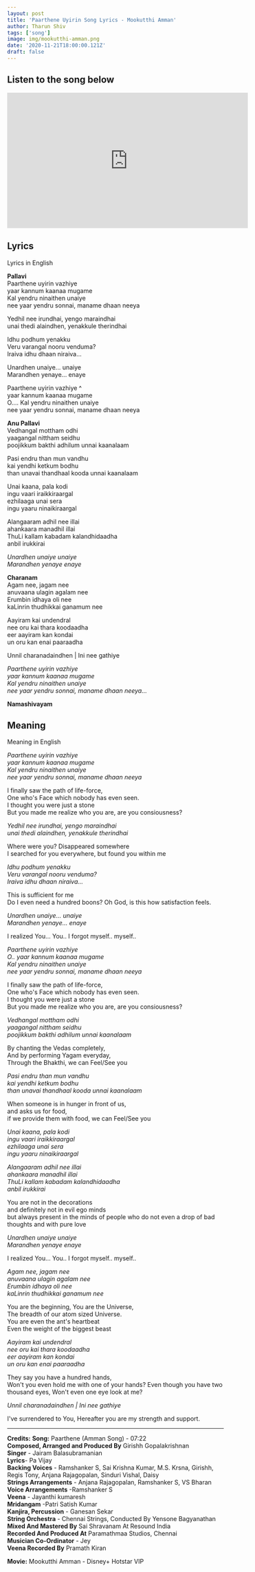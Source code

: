 ```yaml
---
layout: post
title: 'Paarthene Uyirin Song Lyrics - Mookutthi Amman'
author: Tharun Shiv
tags: ['song']
image: img/mookutthi-amman.png
date: '2020-11-21T18:00:00.121Z'
draft: false
---
```


## Listen to the song below

<iframe width="560" height="315" src="https://www.youtube-nocookie.com/embed/j0m1mcn7Iro?start=442" frameborder="0" allow="accelerometer; autoplay; clipboard-write; encrypted-media; gyroscope; picture-in-picture" allowfullscreen></iframe>

## Lyrics<br/>

<tiny>Lyrics in English</tiny>

**Pallavi**<br/>
Paarthene uyirin vazhiye<br/>
yaar kannum kaanaa mugame<br/>
Kal yendru ninaithen unaiye<br/>
nee yaar yendru sonnai, maname dhaan neeya<br/>

Yedhil nee irundhai, yengo maraindhai<br/>
unai thedi alaindhen, yenakkule therindhai

Idhu podhum yenakku<br/>
Veru varangal nooru venduma?<br/>
Iraiva idhu dhaan niraiva...

Unardhen unaiye... unaiye<br/>
Marandhen yenaye... enaye<br/>

Paarthene uyirin vazhiye ^<br/>
yaar kannum kaanaa mugame<br/>
O.... Kal yendru ninaithen unaiye<br/>
nee yaar yendru sonnai, maname dhaan neeya<br/>

**Anu Pallavi**<br/>
Vedhangal mottham odhi<br/>
yaagangal nittham seidhu<br/>
poojikkum bakthi adhilum unnai kaanalaam<br/>

Pasi endru than mun vandhu<br/>
kai yendhi ketkum bodhu<br/>
than unavai thandhaal kooda unnai kaanalaam<br/>

Unai kaana, pala kodi<br/>
ingu vaari iraikkiraargal<br/>
ezhilaaga unai sera<br/>
ingu yaaru ninaikiraargal<br/>

Alangaaram adhil nee illai<br/>
ahankaara manadhil illai<br/>
ThuLi kallam kabadam kalandhidaadha<br/>
anbil irukkirai<br/>

_Unardhen unaiye unaiye_<br/>
_Marandhen yenaye enaye_

**Charanam**<br/>
Agam nee, jagam nee<br/>
anuvaana ulagin agalam nee<br/>
Erumbin idhaya oli nee<br/>
kaLinrin thudhikkai ganamum nee<br/>

Aayiram kai undendral<br/>
nee oru kai thara koodaadha<br/>
eer aayiram kan kondai<br/>
un oru kan enai paaraadha<br/>

Unnil charanadaindhen | Ini nee gathiye

_Paarthene uyirin vazhiye_<br/>
_yaar kannum kaanaa mugame_<br/>
_Kal yendru ninaithen unaiye_<br/>
_nee yaar yendru sonnai, maname dhaan neeya..._<br/>

**Namashivayam**

## Meaning

<tiny>Meaning in English</tiny>

_Paarthene uyirin vazhiye_<br/>
_yaar kannum kaanaa mugame_<br/>
_Kal yendru ninaithen unaiye_<br/>
_nee yaar yendru sonnai, maname dhaan neeya_<br/>

I finally saw the path of life-force,<br/>
One who's Face which nobody has even seen.<br/>
I thought you were just a stone<br/>
But you made me realize who you are, are you consiousness?<br/>

_Yedhil nee irundhai, yengo maraindhai_<br/>
_unai thedi alaindhen, yenakkule therindhai_

Where were you? Disappeared somewhere<br/>
I searched for you everywhere, but found you within me

_Idhu podhum yenakku_<br/>
_Veru varangal nooru venduma?_<br/>
_Iraiva idhu dhaan niraiva..._

This is sufficient for me<br/>
Do I even need a hundred boons?
Oh God, is this how satisfaction feels.

_Unardhen unaiye... unaiye_<br/>
_Marandhen yenaye... enaye_<br/>

I realized You... You..
I forgot myself.. myself..

_Paarthene uyirin vazhiye_<br/>
_O.. yaar kannum kaanaa mugame_<br/>
_Kal yendru ninaithen unaiye_<br/>
_nee yaar yendru sonnai, maname dhaan neeya_<br/>

I finally saw the path of life-force,<br/>
One who's Face which nobody has even seen.<br/>
I thought you were just a stone<br/>
But you made me realize who you are, are you consiousness?<br/>

_Vedhangal mottham odhi_<br/>
_yaagangal nittham seidhu_<br/>
_poojikkum bakthi adhilum unnai kaanalaam_<br/>

By chanting the Vedas completely,<br/>
And by performing Yagam everyday,<br/>
Through the Bhakthi, we can Feel/See you<br/>

_Pasi endru than mun vandhu_<br/>
_kai yendhi ketkum bodhu_<br/>
_than unavai thandhaal kooda unnai kaanalaam_<br/>

When someone is in hunger in front of us,<br/>
and asks us for food,<br/>
if we provide them with food, we can Feel/See you<br/>

_Unai kaana, pala kodi_<br/>
_ingu vaari iraikkiraargal_<br/>
_ezhilaaga unai sera_<br/>
_ingu yaaru ninaikiraargal_<br/>

_Alangaaram adhil nee illai_<br/>
_ahankaara manadhil illai_<br/>
_ThuLi kallam kabadam kalandhidaadha_<br/>
_anbil irukkirai_<br/>

You are not in the decorations<br/>
and definitely not in evil ego minds<br/>
but always present in the minds of people who do not even a drop of bad thoughts and with pure love<br>

_Unardhen unaiye unaiye_<br/>
_Marandhen yenaye enaye_

I realized You... You..
I forgot myself.. myself..

_Agam nee, jagam nee_<br/>
_anuvaana ulagin agalam nee_<br/>
_Erumbin idhaya oli nee_<br/>
_kaLinrin thudhikkai ganamum nee_<br/>

You are the beginning, You are the Universe,<br/>
The breadth of our atom sized Universe.<br/>
You are even the ant's heartbeat<br/>
Even the weight of the biggest beast<br/>

_Aayiram kai undendral_<br/>
_nee oru kai thara koodaadha_<br/>
_eer aayiram kan kondai_<br/>
_un oru kan enai paaraadha_<br/>

They say you have a hundred hands, <br/>
Won't you even hold me with one of your hands?
Even though you have two thousand eyes,
Won't even one eye look at me?

_Unnil charanadaindhen | Ini nee gathiye_

I've surrendered to You,
Hereafter you are my strength and support.

---

**Credits:**
**Song:** Paarthene (Amman Song) - 07:22<br/>
**Composed, Arranged and Produced By** Girishh Gopalakrishnan<br/>
**Singer** - Jairam Balasubramanian<br/>
**Lyrics**- Pa Vijay<br/>
**Backing Voices** - Ramshanker S, Sai Krishna Kumar, M.S. Krsna, Girishh, Regis Tony, Anjana Rajagopalan, Sinduri Vishal, Daisy<br/>
**Strings Arrangements** - Anjana Rajagopalan, Ramshanker S, VS Bharan<br/>
**Voice Arrangements** -Ramshanker S<br/>
**Veena** - Jayanthi kumaresh<br/>
**Mridangam** -Patri Satish Kumar<br/>
**Kanjira, Percussion** - Ganesan Sekar<br/>
**String Orchestra** - Chennai Strings, Conducted By Yensone Bagyanathan<br/>
**Mixed And Mastered By** Sai Shravanam At Resound India<br/>
**Recorded And Produced At** Paramathmaa Studios, Chennai<br/>
**Musician Co-Ordinator** - Jey<br/>
**Veena Recorded By** Pramath Kiran<br/>

**Movie:** Mookutthi Amman - Disney+ Hotstar VIP
